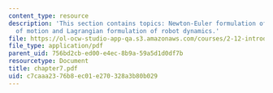 ```yaml
---
content_type: resource
description: 'This section contains topics: Newton-Euler formulation of equations
  of motion and Lagrangian formulation of robot dynamics.'
file: https://ol-ocw-studio-app-qa.s3.amazonaws.com/courses/2-12-introduction-to-robotics-fall-2005/c7caaa2376b8ec01e270328a3b80b029_chapter7.pdf
file_type: application/pdf
parent_uid: 756bd2cb-ed00-e4ec-8b9a-59a5d1d0df7b
resourcetype: Document
title: chapter7.pdf
uid: c7caaa23-76b8-ec01-e270-328a3b80b029
---
```

